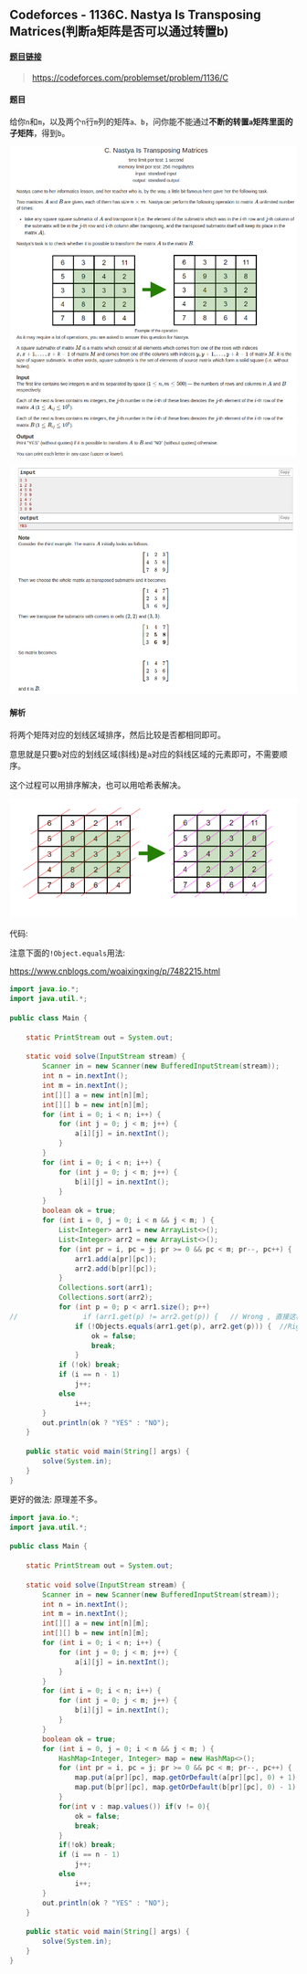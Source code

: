 ## Codeforces - 1136C. Nastya Is Transposing Matrices(判断a矩阵是否可以通过转置b)

#### [题目链接](https://codeforces.com/problemset/problem/1136/C)

> https://codeforces.com/problemset/problem/1136/C

#### 题目

给你`n`和`m`，以及两个`n`行`m`列的矩阵`a、b`，问你能不能通过**不断的转置`a`矩阵里面的子矩阵**，得到`b`。

![1136C_t.png](images/1136C_t.png)

![1136C_t2.png](images/1136C_t2.png)

#### 解析

将两个矩阵对应的划线区域排序，然后比较是否都相同即可。

意思就是只要`b`对应的划线区域(斜线)是`a`对应的斜线区域的元素即可，不需要顺序。

这个过程可以用排序解决，也可以用哈希表解决。

![1136C_s.png](images/1136C_s.png)

代码:

注意下面的`!Object.equals`用法:

https://www.cnblogs.com/woaixingxing/p/7482215.html

```java
import java.io.*;
import java.util.*;

public class Main {

    static PrintStream out = System.out;

    static void solve(InputStream stream) {
        Scanner in = new Scanner(new BufferedInputStream(stream));
        int n = in.nextInt();
        int m = in.nextInt();
        int[][] a = new int[n][m];
        int[][] b = new int[n][m];
        for (int i = 0; i < n; i++) {
            for (int j = 0; j < m; j++) {
                a[i][j] = in.nextInt();
            }
        }
        for (int i = 0; i < n; i++) {
            for (int j = 0; j < m; j++) {
                b[i][j] = in.nextInt();
            }
        }
        boolean ok = true;
        for (int i = 0, j = 0; i < n && j < m; ) {
            List<Integer> arr1 = new ArrayList<>();
            List<Integer> arr2 = new ArrayList<>();
            for (int pr = i, pc = j; pr >= 0 && pc < m; pr--, pc++) {
                arr1.add(a[pr][pc]);
                arr2.add(b[pr][pc]);
            }
            Collections.sort(arr1);
            Collections.sort(arr2);
            for (int p = 0; p < arr1.size(); p++)
//                if (arr1.get(p) != arr2.get(p)) {   // Wrong , 直接这样有可能是null，则会返回false
                if (!Objects.equals(arr1.get(p), arr2.get(p))) {  //Right
                    ok = false;
                    break;
                }
            if (!ok) break;
            if (i == n - 1)
                j++;
            else
                i++;
        }
        out.println(ok ? "YES" : "NO");
    }

    public static void main(String[] args) {
        solve(System.in);
    }
}
```

更好的做法: 原理差不多。

```java
import java.io.*;
import java.util.*;

public class Main {

    static PrintStream out = System.out;

    static void solve(InputStream stream) {
        Scanner in = new Scanner(new BufferedInputStream(stream));
        int n = in.nextInt();
        int m = in.nextInt();
        int[][] a = new int[n][m];
        int[][] b = new int[n][m];
        for (int i = 0; i < n; i++) {
            for (int j = 0; j < m; j++) {
                a[i][j] = in.nextInt();
            }
        }
        for (int i = 0; i < n; i++) {
            for (int j = 0; j < m; j++) {
                b[i][j] = in.nextInt();
            }
        }
        boolean ok = true;
        for (int i = 0, j = 0; i < n && j < m; ) {
            HashMap<Integer, Integer> map = new HashMap<>();
            for (int pr = i, pc = j; pr >= 0 && pc < m; pr--, pc++) {
                map.put(a[pr][pc], map.getOrDefault(a[pr][pc], 0) + 1);
                map.put(b[pr][pc], map.getOrDefault(b[pr][pc], 0) - 1);
            }
            for(int v : map.values()) if(v != 0){
                ok = false;
                break;
            }
            if(!ok) break;
            if (i == n - 1)
                j++;
            else
                i++;
        }
        out.println(ok ? "YES" : "NO");
    }

    public static void main(String[] args) {
        solve(System.in);
    }
}
```


